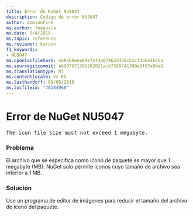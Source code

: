 ```yaml
---
title: Error de NuGet NU5047
description: Código de error NU5047
author: dominoFire
ms.author: feaguila
ms.date: 9/4/2019
ms.topic: reference
ms.reviewer: karann
f1_keywords:
- NU5047
ms.openlocfilehash: 4a9460eea80e75f4a07462d450cb1cf43641b46a
ms.sourcegitcommit: a0807671386782021acb7588741390e6f07e94e1
ms.translationtype: MT
ms.contentlocale: es-ES
ms.lasthandoff: 09/05/2019
ms.locfileid: "70384968"
---
```

# <a name="nuget-error-nu5047"></a>Error de NuGet NU5047

<pre>The icon file size must not exceed 1 megabyte.</pre>


### <a name="issue"></a>Problema 

El archivo que se especifica como icono de paquete es mayor que 1 megabyte (MB). NuGet solo permite iconos cuyo tamaño de archivo sea inferior a 1 MB.


### <a name="solution"></a>Solución

Use un programa de editor de imágenes para reducir el tamaño del archivo de icono del paquete.
